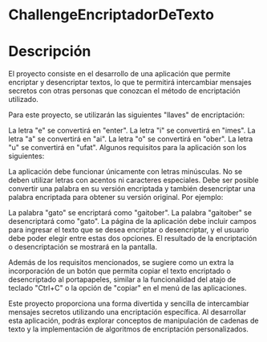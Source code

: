 # ChallengeEncriptadorDeTexto

# Descripción
El proyecto consiste en el desarrollo de una aplicación que permite encriptar y desencriptar textos, lo que te permitirá intercambiar mensajes secretos con otras personas que conozcan el método de encriptación utilizado.

Para este proyecto, se utilizarán las siguientes "llaves" de encriptación:

La letra "e" se convertirá en "enter". La letra "i" se convertirá en "imes". La letra "a" se convertirá en "ai". La letra "o" se convertirá en "ober". La letra "u" se convertirá en "ufat". Algunos requisitos para la aplicación son los siguientes:

La aplicación debe funcionar únicamente con letras minúsculas. No se deben utilizar letras con acentos ni caracteres especiales. Debe ser posible convertir una palabra en su versión encriptada y también desencriptar una palabra encriptada para obtener su versión original. Por ejemplo:

La palabra "gato" se encriptará como "gaitober". La palabra "gaitober" se desencriptará como "gato". La página de la aplicación debe incluir campos para ingresar el texto que se desea encriptar o desencriptar, y el usuario debe poder elegir entre estas dos opciones. El resultado de la encriptación o desencriptación se mostrará en la pantalla.

Además de los requisitos mencionados, se sugiere como un extra la incorporación de un botón que permita copiar el texto encriptado o desencriptado al portapapeles, similar a la funcionalidad del atajo de teclado "Ctrl+C" o la opción de "copiar" en el menú de las aplicaciones.

Este proyecto proporciona una forma divertida y sencilla de intercambiar mensajes secretos utilizando una encriptación específica. Al desarrollar esta aplicación, podrás explorar conceptos de manipulación de cadenas de texto y la implementación de algoritmos de encriptación personalizados.
